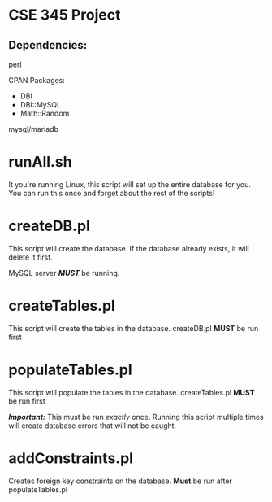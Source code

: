 # CSE 345 Project

## Dependencies:
perl

CPAN Packages:

- DBI 
- DBI::MySQL 
- Math::Random 

mysql/mariadb

# runAll.sh
It you're running Linux, this script will set up the entire database for you.
You can run this once and forget about the rest of the scripts!  

# createDB.pl
This script will create the database. If the database already exists, it will 
delete it first.

MySQL server **_MUST_** be running.

# createTables.pl
This script will create the tables in the database. createDB.pl **MUST** be run
first

# populateTables.pl
This script will populate the tables in the database. createTables.pl **MUST**
be run first

**_Important:_** This must be run _exactly_ once. Running this script multiple
times will create database errors that will not be caught.

# addConstraints.pl
Creates foreign key constraints on the database. **Must** be run after 
populateTables.pl
